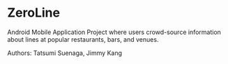 # ZeroLine
Android Mobile Application Project where users crowd-source information about lines at popular restaurants, bars, and venues.

Authors: Tatsumi Suenaga, Jimmy Kang
